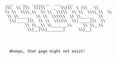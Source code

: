                      ___   ___  ________  ___   ___     
                    |\\  \\ |\\  \\|\\   __  \\|\\  \ |\\   \\    
                    \\ \\  \\\\_\\  \\ \\  \\|\\  \\ \\  \\\\_\\  \\   
                     \\ \\______  \\ \\  \\\\\\  \\ \\______  \\  
                      \\|_____|\\  \\ \\  \\\\\\  \\|_____|\\  \\ 
                             \\ \\__\\ \\_______\\     \\ \\__\\
                              \\|__|\\|_______|      \\|__|
                                    
                                    
                                    

                      Whoops, that page might not exist!
